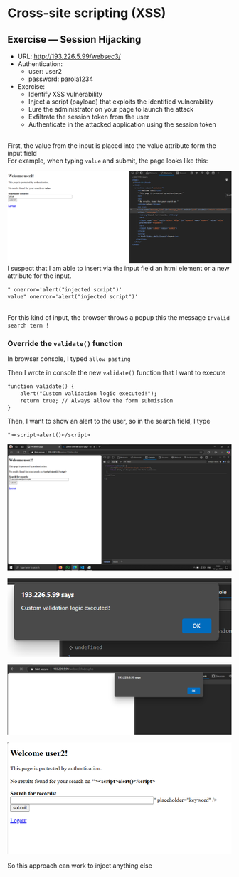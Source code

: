 # Cross-site scripting (XSS)
##  Exercise — Session Hijacking
- URL: http://193.226.5.99/websec3/
- Authentication:
    - user: user2
    - password: parola1234
- Exercise:
    - Identify XSS vulnerability
    - Inject a script (payload) that exploits the identified vulnerability
    - Lure the administrator on your page to launch the attack
    - Exfiltrate the session token from the user
    - Authenticate in the attacked application using the session token

<br>First, the value from the input is placed into the value attribute form the input field
<br>For example, when typing `value` and submit, the page looks like this:

![1](1.png)
<br>I suspect that I am able to insert via the input field an html element or a new attribute for the input.
``` 
" onerror='alert("injected script")'
value" onerror='alert("injected script")'
```
<br>For this kind of input, the browser throws a popup this the message `Invalid search term !`

### Override the `validate()` function
In browser console, I typed `allow pasting`

Then I wrote in console the new `validate()` function that I want to execute
``` 
function validate() {
    alert("Custom validation logic executed!");
    return true; // Always allow the form submission
}
```
Then, I want to show an alert to the user, so in the search field, I type
``` 
"><script>alert()</script>
```

![2](2.png)

![3](3.png)

![4](4.png)

![5](5.png)

So this approach can work to inject anything else
